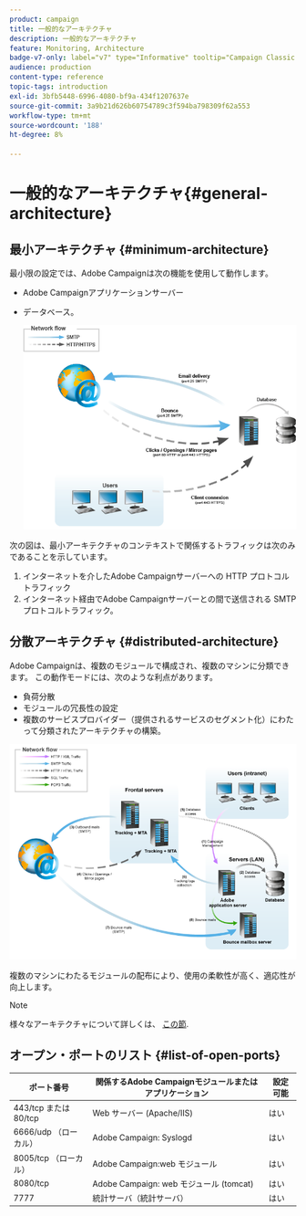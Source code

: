 ```yaml
---
product: campaign
title: 一般的なアーキテクチャ
description: 一般的なアーキテクチャ
feature: Monitoring, Architecture
badge-v7-only: label="v7" type="Informative" tooltip="Campaign Classic v7 にのみ適用されます"
audience: production
content-type: reference
topic-tags: introduction
exl-id: 3bfb5448-6996-4080-bf9a-434f1207637e
source-git-commit: 3a9b21d626b60754789c3f594ba798309f62a553
workflow-type: tm+mt
source-wordcount: '188'
ht-degree: 8%

---
```


# 一般的なアーキテクチャ{#general-architecture}



## 最小アーキテクチャ {#minimum-architecture}

最小限の設定では、Adobe Campaignは次の機能を使用して動作します。

* Adobe Campaignアプリケーションサーバー
* データベース。

  ![](assets/formation_exploitation.png)

次の図は、最小アーキテクチャのコンテキストで関係するトラフィックは次のみであることを示しています。

1. インターネットを介したAdobe Campaignサーバーへの HTTP プロトコルトラフィック
1. インターネット経由でAdobe Campaignサーバーとの間で送信される SMTP プロトコルトラフィック。

## 分散アーキテクチャ {#distributed-architecture}

Adobe Campaignは、複数のモジュールで構成され、複数のマシンに分類できます。 この動作モードには、次のような利点があります。

* 負荷分散
* モジュールの冗長性の設定
* 複数のサービスプロバイダー（提供されるサービスのセグメント化）にわたって分類されたアーキテクチャの構築。

![](assets/architecturerepartie.png)

複数のマシンにわたるモジュールの配布により、使用の柔軟性が高く、適応性が向上します。

>[!NOTE]
>
>様々なアーキテクチャについて詳しくは、 [この節](../../installation/using/general-architecture.md).

## オープン・ポートのリスト {#list-of-open-ports}

| ポート番号 | 関係するAdobe Campaignモジュールまたはアプリケーション | 設定可能 |
|---|---|---|
| 443/tcp または 80/tcp | Web サーバー (Apache/IIS) | はい |
| 6666/udp （ローカル） | Adobe Campaign: Syslogd | はい |
| 8005/tcp （ローカル） | Adobe Campaign:web モジュール | はい |
| 8080/tcp | Adobe Campaign: web モジュール (tomcat) | はい |
| 7777 | 統計サーバ（統計サーバ） | はい |
